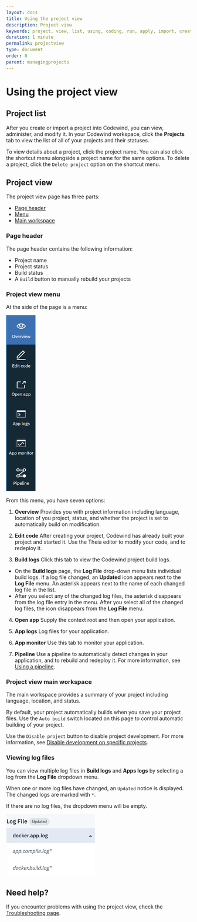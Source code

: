 ```yaml
---
layout: docs
title: Using the project view
description: Project view
keywords: project, view, list, using, coding, run, apply, import, create, edit, log, monitor, project list, project view, page header, project view menu, project view main workspace
duration: 1 minute
permalink: projectview
type: document
order: 0
parent: managingprojects
---
```


# Using the project view

## Project list

After you create or import a project into Codewind, you can view, administer, and modify it. In your Codewind workspace, click the **Projects** tab to view the list of all of your projects and their statuses.

To view details about a project, click the project name. You can also click the shortcut menu alongside a project name for the same options. To delete a project, click the `Delete project` option on the shortcut menu.

## Project view

The project view page has three parts:
* [Page header](#page-header)
* [Menu](#project-view-menu)
* [Main workspace](#project-view-main-workspace)

### Page header

The page header contains the following information:
* Project name
* Project status
* Build status
* A `Build` button to manually rebuild your projects

### Project view menu

At the side of the page is a menu:

![Image of menu](./images/projectmenu.png)


From this menu, you have seven options:

1. **Overview** Provides you with project information including language, location of you project, status, and whether the project is set to automatically build on modification.

2. **Edit code** After creating your project, Codewind has already built your project and started it. Use the Theia editor to modify your code, and to redeploy it.

3. **Build logs** Click this tab to view the Codewind project build logs.
  - On the **Build logs** page, the **Log File** drop-down menu lists individual build logs. If a log file changed, an **Updated** icon appears next to the **Log File** menu. An asterisk appears next to the name of each changed log file in the list.
  - After you select any of the changed log files, the asterisk disappears from the log file entry in the menu. After you select all of the changed log files, the icon disappears from the **Log File** menu.

4. **Open app** Supply the context root and then open your application.

5. **App logs** Log files for your application.

6. **App monitor** Use this tab to monitor your application.

7. **Pipeline** Use a pipeline to automatically detect changes in your application, and to rebuild and redeploy it. For more information, see [Using a pipeline](./usingapipeline).

### Project view main workspace

The main workspace provides a summary of your project including language, location, and status.

By default, your project automatically builds when you save your project files. Use the `Auto build` switch located on this page to control automatic building of your project.

Use the `Disable project` button to disable project development. For more information, see [Disable development on specific projects](./disabledevelopmentonprojects).

### Viewing log files

You can view multiple log files in **Build logs** and **Apps logs** by selecting a log from the **Log File** dropdown menu.

When one or more log files have changed, an `Updated` notice is displayed. The changed logs are marked with `*`. 

If there are no log files, the dropdown menu will be empty.

![Image of log files](./images/viewingmultiplelogfiles.png)

## Need help?
If you encounter problems with using the project view, check the [Troubleshooting page](troubleshooting.html#using-the-project-view).
